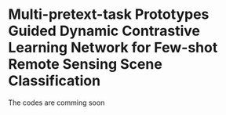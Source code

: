# Multi-pretext-task Prototypes Guided Dynamic Contrastive Learning Network for Few-shot Remote Sensing Scene Classification
The codes are comming soon
